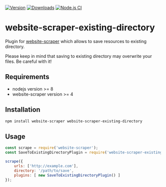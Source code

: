 [![Version](https://img.shields.io/npm/v/website-scraper-existing-directory.svg?style=flat)](https://www.npmjs.org/package/website-scraper-existing-directory)
[![Downloads](https://img.shields.io/npm/dm/website-scraper-existing-directory.svg?style=flat)](https://www.npmjs.org/package/website-scraper-existing-directory)
[![Node.js CI](https://github.com/website-scraper/website-scraper-existing-directory/actions/workflows/node.js.yml/badge.svg)](https://github.com/website-scraper/website-scraper-existing-directory)

# website-scraper-existing-directory
Plugin for [website-scraper](https://github.com/website-scraper/node-website-scraper) which allows to save resources to existing directory.

Please keep in mind that saving to existing directory may overwrite your files. Be careful with it!

## Requirements
* nodejs version >= 8
* website-scraper version >= 4

## Installation
```sh
npm install website-scraper website-scraper-existing-directory
```

## Usage
```javascript
const scrape = require('website-scraper');
const SaveToExistingDirectoryPlugin = require('website-scraper-existing-directory');

scrape({
    urls: ['http://example.com'],
    directory: '/path/to/save',
    plugins: [ new SaveToExistingDirectoryPlugin() ]
});
```
